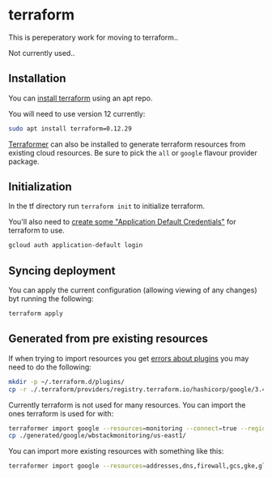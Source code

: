 # terraform

This is pereperatory work for moving to terraform..

Not currently used..

## Installation

You can [install terraform](https://learn.hashicorp.com/tutorials/terraform/install-cli) using an apt repo.

You will need to use version 12 currently:

```sh
sudo apt install terraform=0.12.29
```

[Terraformer](https://github.com/GoogleCloudPlatform/terraformer) can also be installed to generate terraform
resources from existing cloud resources.
Be sure to pick the `all` or `google` flavour provider package.

## Initialization

In the tf directory run `terraform init` to initialize terraform.

You'll also need to [create some "Application Default Credentials"](https://myshittycode.com/2019/10/30/gcp-terraform-google-could-not-find-default-credentials-error/) for terraform to use.

```sh
gcloud auth application-default login
```

## Syncing deployment

You can apply the current configuration (allowing viewing of any changes) byt running the following:

```sh
terraform apply
```

## Generated from pre existing resources

If when trying to import resources you get [errors about plugins](https://github.com/GoogleCloudPlatform/terraformer/issues/590) you may need to do the following:

```sh
mkdir -p ~/.terraform.d/plugins/
cp -r ./.terraform/providers/registry.terraform.io/hashicorp/google/3.49.0/* ~/.terraform.d/plugins/
```

Currently terraform is not used for many resources.
You can import the ones terraform is used for with:

```sh
terraformer import google --resources=monitoring --connect=true --regions=us-east1 --projects=wbstack
cp ./generated/google/wbstackmonitoring/us-east1/
```

You can import more existing resources with something like this:

```sh
terraformer import google --resources=addresses,dns,firewall,gcs,gke,globalAddresses,healthChecks,httpHealthChecks,httpsHealthChecks,iam,logging,monitoring,project --connect=true --regions=us-east1 --projects=wbstack
```
